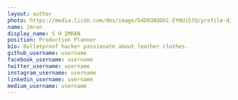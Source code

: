 ```yaml
---
layout: author
photo: https://media.licdn.com/dms/image/D4D03AQGhC-EYHUi57Q/profile-displayphoto-shrink_800_800/0/1669565135323?e=1709164800&v=beta&t=U7VEqUyeeGO04-xY8fJ22NhtmB83CRKFOpWSMhSzw6g
name: imran
display_name: S H IMRAN
position: Production Planner
bio: Bulletproof hacker passionate about leather clothes.
github_username: username
facebook_username: username
twitter_username: username
instagram_username: username
linkedin_username: username
medium_username: username
---
```


